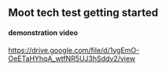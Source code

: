 ## Moot tech test getting started

#### demonstration video

https://drive.google.com/file/d/1ygEmO-OeETaHYhqA_wtfNR5UJ3hSddv2/view

